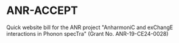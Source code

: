 # ANR-ACCEPT
Quick website bill for the ANR project "AnharmoniC and exChangE interactions in Phonon specTra" (Grant No. ANR-19-CE24-0028)
